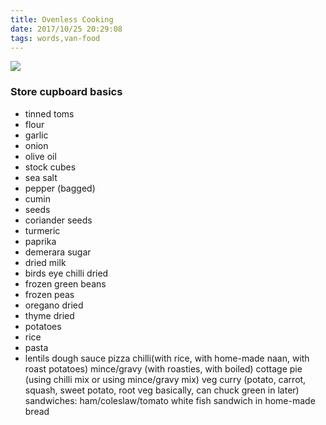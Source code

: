 ```yaml
---
title: Ovenless Cooking
date: 2017/10/25 20:29:08
tags: words,van-food
---
```


![](/wp-content/uploads/2017/12/IMG_20170510_161652-1024x768.jpg)

### Store cupboard basics

  * tinned toms
  * flour
  * garlic
  * onion
  * olive oil
  * stock cubes
  * sea salt
  * pepper (bagged)
  * cumin
  * seeds
  * coriander seeds
  * turmeric
  * paprika
  * demerara sugar
  * dried milk
  * birds eye chilli dried
  * frozen green beans
  * frozen peas
  * oregano dried
  * thyme dried
  * potatoes
  * rice
  * pasta
  * lentils
dough sauce pizza chilli(with rice, with home-made naan, with roast potatoes) mince/gravy (with roasties, with boiled) cottage pie (using chilli mix or using mince/gravy mix) veg curry (potato, carrot, squash, sweet potato, root veg basically, can chuck green in later) sandwiches: ham/coleslaw/tomato white fish sandwich in home-made bread
